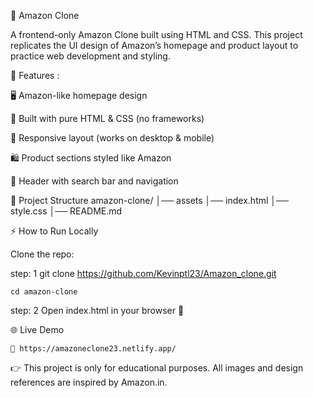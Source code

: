🛒 Amazon Clone

A frontend-only Amazon Clone built using HTML and CSS.
This project replicates the UI design of Amazon’s homepage and product layout to practice web development and styling.

🚀 Features : 

  🖥️ Amazon-like homepage design
  
  🎨 Built with pure HTML & CSS (no frameworks)
  
  📱 Responsive layout (works on desktop & mobile)
  
  🛍️ Product sections styled like Amazon
  
  🔎 Header with search bar and navigation

📂 Project Structure
  amazon-clone/
  │── assets
  │── index.html
  │── style.css
  │── README.md

⚡ How to Run Locally

  Clone the repo: 
  
  step: 1
    git clone https://github.com/Kevinptl23/Amazon_clone.git
    
    cd amazon-clone
  
  step: 2
    Open index.html in your browser 🎉
  
  🌐 Live Demo
  
    🔗 https://amazoneclone23.netlify.app/

👉 This project is only for educational purposes. All images and design references are inspired by Amazon.in.
